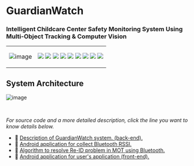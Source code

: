 # GuardianWatch
### Intelligent Childcare Center Safety Monitoring System Using Multi-Object Tracking & Computer Vision
<table>
<td>

![image](https://github.com/GuardianWatch/.github/assets/87844358/ab881d21-fa9d-4418-8647-803d25f97173)


</td>
<td>
<img src="https://img.shields.io/badge/git-F05032?style=for-the-badge&logo=git&logoColor=white">
    <img src="https://img.shields.io/badge/github-181717?style=for-the-badge&logo=github&logoColor=white">
    <img src="https://img.shields.io/badge/android-3DDC84?style=for-the-badge&logo=android&logoColor=white">
    <img src="https://img.shields.io/badge/androidstudio-3DDC84?style=for-the-badge&logo=androidstudio&logoColor=white">
    <img src="https://img.shields.io/badge/java-000000.svg?style=for-the-badge&logo=openjdk&logoColor=white">
    <img src="https://img.shields.io/badge/gradle-02303A?style=for-the-badge&logo=gradle&logoColor=white">
    <img src="https://img.shields.io/badge/flask-000000?style=for-the-badge&logo=flask&logoColor=white">
    <img src="https://img.shields.io/badge/python-3776AB?style=for-the-badge&logo=python&logoColor=white">
    <img src="https://img.shields.io/badge/mysql-4479A1?style=for-the-badge&logo=mysql&logoColor=white">

</td>
</table>

## <b>System Architecture</b>

![image](https://github.com/GuardianWatch/.github/assets/87844358/75ae8837-fdb5-466a-a451-cc66de491777)

<br/>

<i>For source code and a more detailed description, click the line you want to know details below.</i>

- 🔗 <a href="https://github.com/GuardianWatch/GuardianWatch">Description of GuardianWatch system. (back-end).</a>
- 🔗 <a href="https://github.com/GuardianWatch/Bluetooth">Android application for collect Bluetooth RSSI.</a>
- 🔗 <a href="https://github.com/GuardianWatch/BTmapping">Algorithm to resolve Re-ID problem in MOT using Bluetooth.</a>
- 🔗 <a href="https://github.com/GuardianWatch/guardianwatch_app">Android application for user's application (front-end).</a>

<br/>
